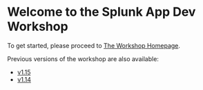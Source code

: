 # Welcome to the Splunk App Dev Workshop

To get started, please proceed to [The Workshop Homepage](https://signalfx.github.io/app-dev-workshop/latest/).

Previous versions of the workshop are also available:
- [v1.15](https://signalfx.github.io/app-dev-workshop/v1.15/)
- [v1.14](https://signalfx.github.io/app-dev-workshop/v1.14/)
